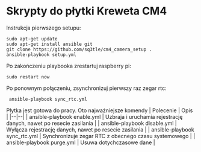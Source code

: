 # Skrypty do płytki Kreweta CM4

Instrukcja pierwszego setupu:

    sudo apt-get update
    sudo apt-get install ansible git
    git clone https://github.com/sq3tle/cm4_camera_setup .
    ansible-playbook setup.yml
    
Po zakończeniu playbooka zrestartuj raspberry pi:

    sudo restart now
Po ponownym połączeniu, zsynchronizuj pierwszy raz zegar rtc:

     ansible-playbook sync_rtc.yml

Płytka jest gotowa do pracy. Oto najważniejsze komendy
| Polecenie | Opis |
|--|--|
| ansible-playbook enable.yml | Uzbraja i uruchamia rejestrację danych, nawet po resecie zasilania |
| ansible-playbook disable.yml | Wyłącza rejestrację danych, nawet po resecie zasilania  |
| ansible-playbook sync_rtc.yml | Synchronizuje zegar RTC z obecnego czasu systemowego   |
| ansible-playbook purge.yml | Usuwa dotychczasowe dane  |
